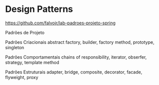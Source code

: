 # Design Patterns

https://github.com/falvojr/lab-padroes-projeto-spring

Padrões de Projeto

Padrões Criacionais
  abstract factory, builder, factory method, prototype, singleton

Padrões Comportamentais
  chains of responsibility, iterator, obserfer, strategy, template method

Padrões Estruturais
  adapter, bridge, composite, decorator, facade, flyweight, proxy

